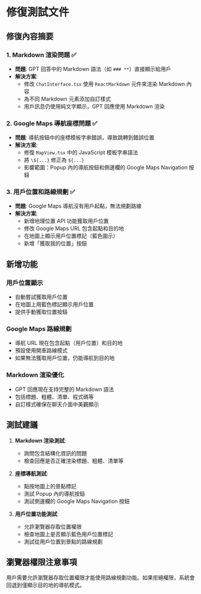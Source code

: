 # 修復測試文件

## 修復內容摘要

### 1. Markdown 渲染問題 ✅
- **問題**: GPT 回答中的 Markdown 語法（如 `### **`）直接顯示給用戶
- **解決方案**: 
  - 修改 `ChatInterface.tsx` 使用 `ReactMarkdown` 元件來渲染 Markdown 內容
  - 為不同 Markdown 元素添加自訂樣式
  - 用戶訊息仍使用純文字顯示，GPT 回應使用 Markdown 渲染

### 2. Google Maps 導航座標問題 ✅
- **問題**: 導航按鈕中的座標模板字串錯誤，導致跳轉到錯誤位置
- **解決方案**: 
  - 修復 `MapView.tsx` 中的 JavaScript 模板字串語法
  - 將 `\${...}` 修正為 `${...}`
  - 影響範圍：Popup 內的導航按鈕和側邊欄的 Google Maps Navigation 按鈕

### 3. 用戶位置和路線規劃 ✅
- **問題**: Google Maps 導航沒有用戶起點，無法規劃路線
- **解決方案**:
  - 新增地理位置 API 功能獲取用戶位置
  - 修改 Google Maps URL 包含起點和目的地
  - 在地圖上顯示用戶位置標記（藍色圖示）
  - 新增「獲取我的位置」按鈕

## 新增功能

### 用戶位置顯示
- 自動嘗試獲取用戶位置
- 在地圖上用藍色標記顯示用戶位置
- 提供手動獲取位置按鈕

### Google Maps 路線規劃
- 導航 URL 現在包含起點（用戶位置）和目的地
- 預設使用開車路線模式
- 如果無法獲取用戶位置，仍能導航到目的地

### Markdown 渲染優化
- GPT 回應現在支持完整的 Markdown 語法
- 包括標題、粗體、清單、程式碼等
- 自訂樣式確保在聊天介面中美觀顯示

## 測試建議

1. **Markdown 渲染測試**:
   - 詢問包含結構化資訊的問題
   - 檢查回應是否正確渲染標題、粗體、清單等

2. **座標導航測試**:
   - 點按地圖上的景點標記
   - 測試 Popup 內的導航按鈕
   - 測試側邊欄的 Google Maps Navigation 按鈕

3. **用戶位置功能測試**:
   - 允許瀏覽器存取位置權限
   - 檢查地圖上是否顯示藍色用戶位置標記
   - 測試從用戶位置到景點的路線規劃

## 瀏覽器權限注意事項

用戶需要允許瀏覽器存取位置權限才能使用路線規劃功能。如果拒絕權限，系統會回退到僅顯示目的地的導航模式。
